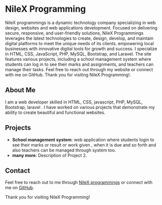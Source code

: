 # NileX Programming

NileX programmings is a dynamic technology company specializing in web design, websites and web applications development. Focused on delivering secure, responsive, and user-friendly solutions, NileX Programmings leverages the latest technologies to create, design, develop, and maintain digital platforms to meet the unique needs of its clients. empowering local businesses with innovative digital tools for growth and success. I specialize in HTML, CSS, JavaScript, PHP, MySQL, Bootstrap, and Laravel. The site features various projects, including a school management system where students can log in to see their marks and assignments, and teachers can manage their tasks. Feel free to reach out through my website or connect with me on GitHub. Thank you for visiting NileX Programming!.

## About Me
I am a web developer skilled in HTML, CSS, javascript, PHP, MySQL, Bootstrap, laravel . I have worked on various projects that demonstrate my ability to create beautiful and functional websites.

## Projects
- **School management system**: web application where students login to see their marks or result or work given , when it is due and so forth and also teachers can be managed through system too.
- **many more**: Description of Project 2.

## Contact
Feel free to reach out to me through [NileX programmings](https://lamkaliew.github.io/NileX-programmings/index.html) or connect with me on [GitHub](https://github.com/lamkaliew).

Thank you for visiting NileX Programming!
